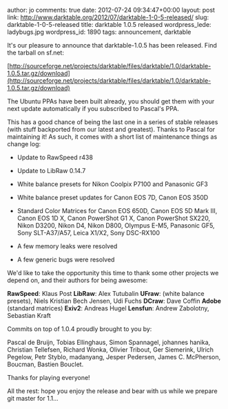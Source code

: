 author: jo
comments: true
date: 2012-07-24 09:34:47+00:00
layout: post
link: http://www.darktable.org/2012/07/darktable-1-0-5-released/
slug: darktable-1-0-5-released
title: darktable 1.0.5 released
wordpress_lede: ladybugs.jpg
wordpress_id: 1890
tags: announcement, darktable

It's our pleasure to announce that darktable-1.0.5 has been released. Find the tarball on sf.net:

[http://sourceforge.net/projects/darktable/files/darktable/1.0/darktable-1.0.5.tar.gz/download](http://sourceforge.net/projects/darktable/files/darktable/1.0/darktable-1.0.5.tar.gz/download)

The Ubuntu PPAs have been built already, you should get them with your next update automatically if you subscribed to Pascal's PPA.

This has a good chance of being the last one in a series of stable releases (with stuff backported from our latest and greatest). Thanks to Pascal for maintaining it! As such, it comes with a short list of maintenance things as change log:



  * Update to RawSpeed r438


  * Update to LibRaw 0.14.7


  * White balance presets for Nikon Coolpix P7100 and Panasonic GF3


  * White balance preset updates for Canon EOS 7D, Canon EOS 350D


  * Standard Color Matrices for Canon EOS 650D, Canon EOS 5D Mark III, Canon EOS 1D X, Canon PowerShot G1 X, Canon PowerShot SX220, Nikon D3200, Nikon D4, Nikon D800, Olympus E-M5, Panasonic GF5, Sony SLT-A37/A57, Leica X1/X2, Sony DSC-RX100

  * A few memory leaks were resolved


  * A few generic bugs were resolved



We'd like to take the opportunity this time to thank some other projects we depend on, and their authors for being awesome:

**RawSpeed**: Klaus Post
**LibRaw**: Alex Tutubalin
**UFraw**: (white balance presets), Niels Kristian Bech Jensen, Udi Fuchs
**DCraw**: Dave Coffin
**Adobe** (standard matrices)
**Exiv2**: Andreas Hugel
**Lensfun**: Andrew Zabolotny, Sebastian Kraft


Commits on top of 1.0.4 proudly brought to you by:

Pascal de Bruijn, Tobias Ellinghaus, Simon Spannagel, johannes hanika, Christian Tellefsen, Richard Wonka, Olivier Tribout, Ger Siemerink, Ulrich Pegelow, Petr Styblo, madanyang, Jesper Pedersen, James C. McPherson, Boucman, Bastien Bouclet.

Thanks for playing everyone!

All the rest: hope you enjoy the release and bear with us while we prepare git master for 1.1...
